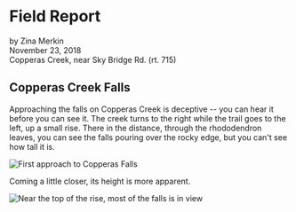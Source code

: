 # Field Report

by Zina Merkin  
November 23, 2018  
Copperas Creek, near Sky Bridge Rd. (rt. 715)

## Copperas Creek Falls

Approaching the falls on Copperas Creek is deceptive -- you can hear it before you can see it. The creek turns to the right while the trail goes to the left, up a small rise. There in the distance, through the rhododendron leaves, you can see the falls pouring over the rocky edge, but you can't see how tall it is.

![First approach to Copperas Falls](https://www.flickr.com/photos/145643948@N07/46198287182)

Coming a little closer, its height is more apparent.

![Near the top of the rise, most of the falls is in view](nextphoto.jpg)